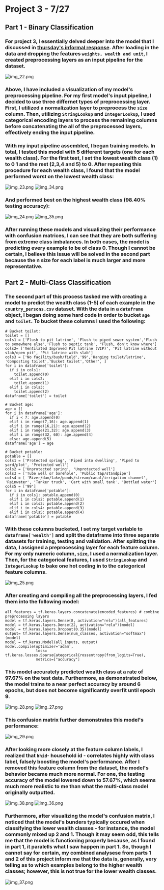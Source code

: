 # Project 3 - 7/27
## Part 1 - Binary Classification
### For project 3, I essentially delved deeper into the model that I discussed in [thursday's informal response](thursday3.md). After loading in the data and dropping the features `weights, wealth and unit`, I created preprocessing layers as an input pipeline for the dataset. 
![img_22.png](images/ext/img_22.png)
### Above, I have included a visualization of my model's preprocessing pipeline. For my first model's input pipeline, I decided to use three differnet types of preprocessing layer. First, I utilized a normalization layer to preprocess the `size` column. Then, utilizing `StringLookup` and `IntegerLookup`, I used categorical encoding layers to process the remaining columns before concatenating the all of the preprocessed layers, effectively ending the input pipeline.
### With my input pipeline assembled, I began training models. In total, I tested this model with 5 different targets (one for each wealth class). For the first test, I set the lowest wealth class (1) to 0 1 and the rest (2,3,4 and 5) to 0. After repeating this procedure for each wealth class, I found that the model performed worst on the lowest wealth class:
![img_23.png](images/ext/img_23.png)
![img_34.png](images/ext/img_34.png)
### And performed best on the highest wealth class (98.40% testing accuracy):
![img_24.png](images/ext/img_24.png)
![img_35.png](images/ext/img_35.png)
### After running these models and visualizing their performance with confusion matrices, I can see that they are both suffering from extreme class imbalances. In both cases, the model is predicting every example to be of class 0. Though I cannot be certain, I believe this issue will be solved in the second part because the n size for each label is much larger and more representative.
## Part 2 - Multi-Class Classification
### The second part of this process tasked me with creating a model to predict the wealth class (1-5) of each example in the `country_persons.csv` dataset. With the data in a `dataframe` object, I began doing some hard code in order to bucket `age` and `toilet`. To bucket these columns I used the following:
```
# Bucket toilet:
toilet = []
cols1 = ['Flush to pit latrine', 'Flush to piped sewer system','Flush to somewhere else','Flush to septic tank', "Flush, don't know where"]
cols2= ['Ventilated Improved Pit latrine (VIP)', 'Pit latrine without slab/open pit', 'Pit latrine with slab']
cols3 = ['No facility/bush/field','99','Hanging toilet/latrine', 'Composting toilet','Bucket toilet','Other', ]
for i in dataframe['toilet']:
  if i in cols1:
    toilet.append(0)
  elif i in cols2:
    toilet.append(1)
  elif i in cols3:
    toilet.append(2)
dataframe['toilet'] = toilet

# Bucket age:
age = []
for i in dataframe['age']:
  if i < 7: age.append(0)
  elif i in range(7,16): age.append(1)
  elif i in range(16,21): age.append(2)
  elif i in range(21,32): age.append(3)
  elif i in range(32, 60): age.append(4)
  else: age.append(5)
dataframe['age'] = age

# Bucket potable:
potable = []
cols1 = ['Protected spring', 'Piped into dwelling', 'Piped to yard/plot', 'Protected well']
cols2 = ['Unprotected spring', 'Unprotected well']
cols3 = ['Tube well or borehole', 'Public tap/standpipe']
cols4 = [ 'River/dam/lake/ponds/stream/canal/irrigation channel', 'Rainwater', 'Tanker truck', 'Cart with small tank', 'Bottled water']
cols5 = ['99']
for i in dataframe['potable']:
  if i in cols1: potable.append(0)
  elif i in cols2: potable.append(1)
  elif i in cols3: potable.append(2)
  elif i in cols4: potable.append(3)
  elif i in cols5: potable.append(4)
dataframe['potable'] = potable
```
### With these columns bucketed, I set my target variable to `dataframe['wealth']` and split the dataframe into three separate datasets for training, testing and validation. After splitting the data, I assigned a preprocessing layer for each feature column. For my only numeric column, `size`, I used a normalization layer. Then, for the categorical features, I used `StringLookup` and `IntegerLookup` to bake one hot coding in to the categorical feature columns.
![img_25.png](images/ext/img_25.png)
###  After creating and compiling all the preprocessing layers, I fed them into the following model:
```
all_features = tf.keras.layers.concatenate(encoded_features) # combine preprocessing layers
model = tf.keras.layers.Dense(8, activation="relu")(all_features)
model = tf.keras.layers.Dense(22, activation="relu")(model)
model = tf.keras.layers.Dropout(0.35)(model)
output= tf.keras.layers.Dense(num_classes, activation="softmax")(model)
model = tf.keras.Model(all_inputs, output)
model.compile(optimizer='adam',
              loss= tf.keras.losses.SparseCategoricalCrossentropy(from_logits=True),
              metrics=["accuracy"]
```
### This model accurately predicted wealth class at a rate of 97.67% on the test data. Furthermore, as demonstrated below, the model trains to a near perfect accuracy by around 6 epochs, but does not become significantly overfit until epoch 9.
![img_28.png](images/ext/img_28.png)
![img_27.png](images/ext/img_27.png)

### This confusion matrix further demonstrates this model's performance:
![img_29.png](images/ext/img_29.png)

### After looking more closely at the feature column labels, I realized that `hhid`- household id - correlates highly with class label, falsely boosting the model's performance. After I removed this feature column from the dataset, the model's behavior became much more normal. For one, the testing accuracy of the model lowered down to 57.67%, which seems much more realistic to me than what the multi-class model originally outputted.
![img_38.png](images/ext/img_38.png)
![img_36.png](images/ext/img_36.png)
### Furthermore, after visualizing the model's confusion matrix, I noticed that the model's bunders typically occured when classifying the lower wealth classes - for instance, the model commonly mixed up 2 and 1. Though it may seem odd, this tells me that the model is functioning properly because, as I found in part 1, it paralells what I saw happen in part 1. So, though I cannot say for certain, my combined analysese from parts 1 and 2 of this project inform me that the data is, generally, very telling as to which examples belong to the higher wealth classes; however, this is not true for the lower wealth classes. 
![img_37.png](images/ext/img_37.png)